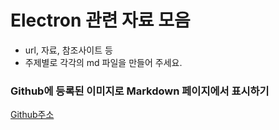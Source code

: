 # Electron 관련 자료 모음
- url, 자료, 참조사이트 등
- 주제별로 각각의 md 파일을 만들어 주세요.

### Github에 등록된 이미지로 Markdown 페이지에서 표시하기
[Github주소](https://github.com/robnyman/TranslationTester)